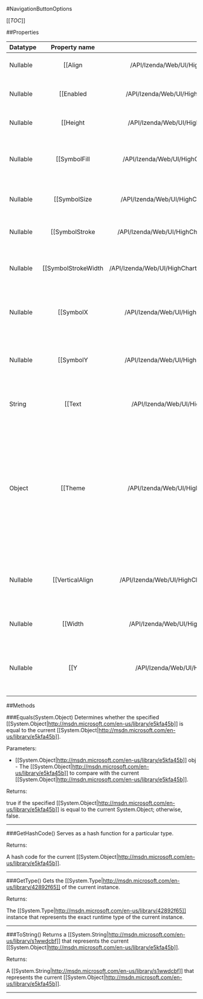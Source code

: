 #NavigationButtonOptions

[[_TOC_]]

##Properties

|Datatype|Property name|Property description|Default Value|
|:-------|:----------:|:-----------------:|:-----------:|
|Nullable|[[Align|/API/Izenda/Web/UI/HighCharts/Options/CodeSamples/Izenda_Web_UI_HighCharts_Options_NavigationButtonOptions_Align]]| Alignment for the buttons. Default: right |null|
|Nullable|[[Enabled|/API/Izenda/Web/UI/HighCharts/Options/CodeSamples/Izenda_Web_UI_HighCharts_Options_NavigationButtonOptions_Enabled]]| Whether to enable buttons. Default: true |null|
|Nullable|[[Height|/API/Izenda/Web/UI/HighCharts/Options/CodeSamples/Izenda_Web_UI_HighCharts_Options_NavigationButtonOptions_Height]]| Pixel height of the buttons. Default: 20 |null|
|Nullable|[[SymbolFill|/API/Izenda/Web/UI/HighCharts/Options/CodeSamples/Izenda_Web_UI_HighCharts_Options_NavigationButtonOptions_SymbolFill]]| Fill color for the symbol within the button. Default: #E0E0E0 |null|
|Nullable|[[SymbolSize|/API/Izenda/Web/UI/HighCharts/Options/CodeSamples/Izenda_Web_UI_HighCharts_Options_NavigationButtonOptions_SymbolSize]]| The pixel size of the symbol on the button. Default: 14 |null|
|Nullable|[[SymbolStroke|/API/Izenda/Web/UI/HighCharts/Options/CodeSamples/Izenda_Web_UI_HighCharts_Options_NavigationButtonOptions_SymbolStroke]]| The color of the symbol's stroke or line. Default: #666 |null|
|Nullable|[[SymbolStrokeWidth|/API/Izenda/Web/UI/HighCharts/Options/CodeSamples/Izenda_Web_UI_HighCharts_Options_NavigationButtonOptions_SymbolStrokeWidth]]| The pixel stroke width of the symbol on the button. Default: 1 |null|
|Nullable|[[SymbolX|/API/Izenda/Web/UI/HighCharts/Options/CodeSamples/Izenda_Web_UI_HighCharts_Options_NavigationButtonOptions_SymbolX]]| The x position of the center of the symbol inside the button. Default: 12.5 |null|
|Nullable|[[SymbolY|/API/Izenda/Web/UI/HighCharts/Options/CodeSamples/Izenda_Web_UI_HighCharts_Options_NavigationButtonOptions_SymbolY]]| The y position of the center of the symbol inside the button. Default: 10.5 |null|
|String|[[Text|/API/Izenda/Web/UI/HighCharts/Options/CodeSamples/Izenda_Web_UI_HighCharts_Options_NavigationButtonOptions_Text]]| A text string to add to the individual button.  Default: null |null|
|Object|[[Theme|/API/Izenda/Web/UI/HighCharts/Options/CodeSamples/Izenda_Web_UI_HighCharts_Options_NavigationButtonOptions_Theme]]| A configuration object for the button theme. The object accepts SVG properties like <code>stroke-width</code>, <code>stroke</code> and <code>fill</code>. Tri-state button styles are supported by the <code>states.hover</code> and <code>states.select</code> objects. |null|
|Nullable|[[VerticalAlign|/API/Izenda/Web/UI/HighCharts/Options/CodeSamples/Izenda_Web_UI_HighCharts_Options_NavigationButtonOptions_VerticalAlign]]| The vertical alignment of the buttons. Can be one of 'top', 'middle' or 'bottom'. Default: top |null|
|Nullable|[[Width|/API/Izenda/Web/UI/HighCharts/Options/CodeSamples/Izenda_Web_UI_HighCharts_Options_NavigationButtonOptions_Width]]| The pixel width of the button. Default: 24 |null|
|Nullable|[[Y|/API/Izenda/Web/UI/HighCharts/Options/CodeSamples/Izenda_Web_UI_HighCharts_Options_NavigationButtonOptions_Y]]| The vertical offset of the button's position relative to its <code>verticalAlign</code>. . Default: 0 |null|


##Methods

###Equals(System.Object)
Determines whether the specified [[System.Object|http://msdn.microsoft.com/en-us/library/e5kfa45b]] is equal to the current [[System.Object|http://msdn.microsoft.com/en-us/library/e5kfa45b]].

Parameters: 

* [[System.Object|http://msdn.microsoft.com/en-us/library/e5kfa45b]] obj  - The [[System.Object|http://msdn.microsoft.com/en-us/library/e5kfa45b]] to compare with the current [[System.Object|http://msdn.microsoft.com/en-us/library/e5kfa45b]].





Returns:

true if the specified [[System.Object|http://msdn.microsoft.com/en-us/library/e5kfa45b]] is equal to the current System.Object; otherwise, false.


---


###GetHashCode()
 Serves as a hash function for a particular type.  





Returns:

A hash code for the current [[System.Object|http://msdn.microsoft.com/en-us/library/e5kfa45b]].


---


###GetType()
Gets the [[System.Type|http://msdn.microsoft.com/en-us/library/42892f65]] of the current instance.





Returns:

The [[System.Type|http://msdn.microsoft.com/en-us/library/42892f65]] instance that represents the exact runtime type of the current instance.


---


###ToString()
Returns a [[System.String|http://msdn.microsoft.com/en-us/library/s1wwdcbf]] that represents the current [[System.Object|http://msdn.microsoft.com/en-us/library/e5kfa45b]].





Returns:

A [[System.String|http://msdn.microsoft.com/en-us/library/s1wwdcbf]] that represents the current [[System.Object|http://msdn.microsoft.com/en-us/library/e5kfa45b]].


---


